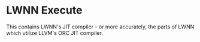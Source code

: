 

# LWNN Execute

This contains LWNN's JIT compiler - or more accurately, the parts of LWNN which utilize LLVM's ORC JIT compiler. 